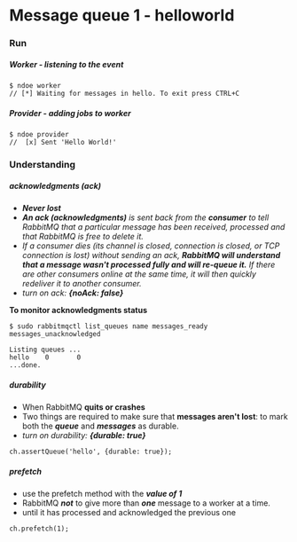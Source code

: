 # Message queue 1 - helloworld

### Run

##### Worker - listening to the event

```
$ ndoe worker
// [*] Waiting for messages in hello. To exit press CTRL+C
```

##### Provider - adding jobs to worker
```
$ ndoe provider
//  [x] Sent 'Hello World!'
```

### Understanding
##### acknowledgments (ack)
  - _**Never lost**_
  - _**An ack (acknowledgments)** is sent back from the **consumer** to tell RabbitMQ that a particular message has been received, processed and that RabbitMQ is free to delete it._
  - _If a consumer dies (its channel is closed, connection is closed, or TCP connection is lost) without sending an ack, **RabbitMQ will understand that a message wasn't processed fully and will re-queue it.** If there are other consumers online at the same time, it will then quickly redeliver it to another consumer._
  - _turn on ack: **{noAck: false}**_

**To monitor acknowledgments status**
```
$ sudo rabbitmqctl list_queues name messages_ready messages_unacknowledged

Listing queues ...
hello    0       0
...done.
```

##### durability
 - When RabbitMQ **quits or crashes**
 - Two things are required to make sure that **messages aren't lost**: to mark both the _**queue**_ and _**messages**_ as durable.
 - _turn on durability: **{durable: true}**_


```
ch.assertQueue('hello', {durable: true});
```



##### prefetch
 - use the prefetch method with the _**value of 1**_
 - RabbitMQ _**not**_ to give more than _**one**_ message to a worker at a time.
 - until it has processed and acknowledged the previous one


```
ch.prefetch(1);
```

